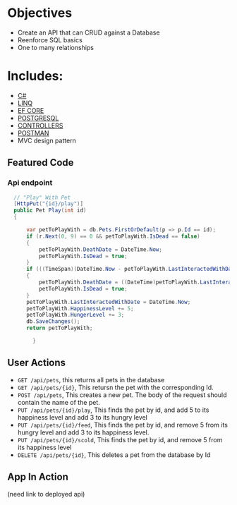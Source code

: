 # Objectives

- Create an API that can CRUD against a Database
- Reenforce SQL basics
- One to many relationships

# Includes: 

- [C#](https://docs.microsoft.com/en-us/dotnet/csharp/)
- [LINQ](https://docs.microsoft.com/en-us/dotnet/csharp/programming-guide/concepts/linq/)
- [EF CORE](https://docs.microsoft.com/en-us/ef/core/)
- [POSTGRESQL](https://www.postgresql.org/)
- [CONTROLLERS](https://docs.microsoft.com/en-us/dotnet/api/system.web.mvc.controller?view=aspnet-mvc-5.2)
- [POSTMAN](https://www.postman.com/)
- MVC design pattern

## Featured Code

### Api endpoint

```C#
  // "Play" With Pet
  [HttpPut("{id}/play")]
  public Pet Play(int id)
  {

      var petToPlayWith = db.Pets.FirstOrDefault(p => p.Id == id);
      if (r.Next(0, 9) == 0 && petToPlayWith.IsDead == false)
      {
          petToPlayWith.DeathDate = DateTime.Now;
          petToPlayWith.IsDead = true;
      }
      if (((TimeSpan)(DateTime.Now - petToPlayWith.LastInteractedWithDate)).TotalDays >= 3)
      {
          petToPlayWith.DeathDate = ((DateTime)petToPlayWith.LastInteractedWithDate).AddDays(3);
          petToPlayWith.IsDead = true;
      }
      petToPlayWith.LastInteractedWithDate = DateTime.Now;
      petToPlayWith.HappinessLevel += 5;
      petToPlayWith.HungerLevel += 3;
      db.SaveChanges();
      return petToPlayWith;

        }
 ```
 
## User Actions

- `GET /api/pets`, this returns all pets in the database
- `GET /api/pets/{id}`, This retursn the pet with the corresponding Id.
- `POST /api/pets`, This creates a new pet. The body of the request should contain the name of the pet.
- `PUT /api/pets/{id}/play`, This finds the pet by id, and add 5 to its happiness level and add 3 to its hungry level
- `PUT /api/pets/{id}/feed`, This finds the pet by id, and remove 5 from its hungry level and add 3 to its happiness level.
- `PUT /api/pets/{id}/scold`, This finds the pet by id, and remove 5 from its happiness level
- `DELETE /api/pets/{id}`, This deletes a pet from the database by Id

## App In Action

(need link to deployed api)
